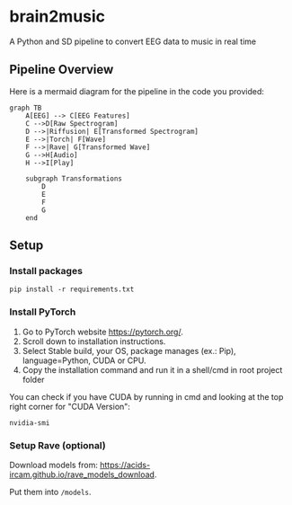 # brain2music
A Python and SD pipeline to convert EEG data to music in real time

## Pipeline Overview


Here is a mermaid diagram for the pipeline in the code you provided:

```mermaid
graph TB
    A[EEG] --> C[EEG Features]
    C -->D[Raw Spectrogram]
    D -->|Riffusion| E[Transformed Spectrogram]
    E -->|Torch| F[Wave]
    F -->|Rave| G[Transformed Wave]
    G -->H[Audio]
    H -->I[Play]
    
    subgraph Transformations 
        D
        E
        F
        G
    end
```

## Setup

### Install packages

```commandline
pip install -r requirements.txt
```

### Install PyTorch

1. Go to PyTorch website https://pytorch.org/.
1. Scroll down to installation instructions.
1. Select Stable build, your OS, package manages (ex.: Pip), language=Python, CUDA or CPU. 
1. Copy the installation command and run it in a shell/cmd in root project folder

You can check if you have CUDA by running in cmd and looking at the top right corner for "CUDA Version":

```
nvidia-smi
```

### Setup Rave (optional)

Download models from: https://acids-ircam.github.io/rave_models_download.

Put them into `/models`.